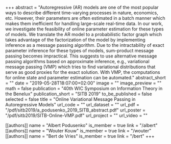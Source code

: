 +++
abstract = "Autoregressive (AR) models are one of the most popular ways to describe different time-varying processes in nature, economics, etc. However, their parameters are often estimated in a batch manner which makes them inefficient for handling large-scale real-time data. In our work, we investigate the feasibility of online parameter estimation for these types of models. We translate the AR model to a probabilistic factor graph which takes advantage of the factorization of the model by implementing inference as a message passing algorithm. Due to the intractability of exact parameter inference for these types of models, sum-product message passing becomes impractical. This suggests to use alternative message passing algorithms based on approximate inference, e.g., variational message passing (VMP) which tries to find variational distributions that serve as good proxies for the exact solution. With VMP, the computations for online state and parameter estimation can be automated."
abstract_short = ""
date = "2019-05-28T18:07:00+02:00"
image = ""
image_preview = ""
math = false
publication = "40th WIC Symposium on Information Theory in the Benelux"
publication_short = "SITB 2019"
to_be_published = false
selected = false
title = "Online Variational Message Passing in Autoregressive Models"
url_code = ""
url_dataset = ""
url_pdf = "/pdf/sitb2019/a_podusenko_2019_SITB_abstract.pdf"
url_poster = "/pdf/sitb2019/SITB-Online-VMP.pdf"
url_project = ""
url_video = ""

[[authors]]
    name = "Albert Podusenko"
    is_member = true
    link = "/albert"
[[authors]]
    name = "Wouter Kouw"
    is_member = true
    link = "/wouter"
[[authors]]
    name = "Bert de Vries"
    is_member = true
    link = "/bert"
+++
